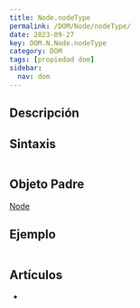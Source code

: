 ```yaml
---
title: Node.nodeType
permalink: /DOM/Node/nodeType/
date: 2023-09-27
key: DOM.N.Node.nodeType
category: DOM
tags: [propiedad dom]
sidebar:
  nav: dom
---
```


## Descripción


## Sintaxis


```javascript

```


## Objeto Padre


[Node](https://www.w3api.com/DOM/Node/)


## Ejemplo


```javascript

```


## Artículos

- 
